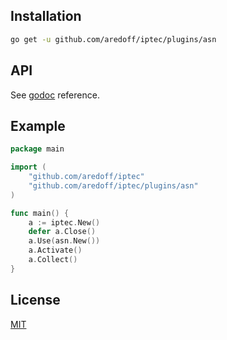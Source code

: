 ## Installation

```bash
go get -u github.com/aredoff/iptec/plugins/asn
```

## API

See [godoc](https://godoc.org/github.com/aredoff/iptec/plugins/asn) reference.

## Example

```go
package main

import (
	"github.com/aredoff/iptec"
	"github.com/aredoff/iptec/plugins/asn"
)

func main() {
	a := iptec.New()
	defer a.Close()
	a.Use(asn.New())
	a.Activate()
	a.Collect()
}
```

## License

[MIT](https://choosealicense.com/licenses/mit/)